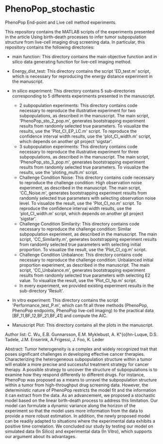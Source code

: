 # PhenoPop_stochastic

PhenoPop End-point and Live cell method experiments.

This repository contains the MATLAB scripts of the experiments presented in the article Using birth-death processes to infer tumor subpopulation structure from live-cell imaging drug screening data. In particular, this repository contains the following directories:
* main function: This directory contains the main objective function and in silico data generating function for live-cell imaging method.
* Energy_dist_test: This directory contains the script 'ED_test.m' script, which is necessary for reproducing the energy distance experiment in the manuscript. 
* In silico experiment: This directory contains 5 sub-directories corresponding to 5 differents experiments presented in the manuscript.
    
    * 2 subpopulation experiments: This directory contains code necessary to reproduce the illustrative experiment for two subpopulations, as described in the manuscript. The main script, 'PhenoPop_sto_2_pop.m', generates bootstrapping experiment results from randomly selected true parameters. To visualize the results, use the 'Plot_CI_EP_LC.m' script. To reproduce the confidence interval width results, use the 'plot_CI_width.m' script, which depends on another git project 'sigstar'. 
    * 3 subpopulation experiments: This directory contains code necessary to reproduce the illustrative experiment for three subpopulations, as described in the manuscript. The main script, 'PhenoPop_sto_3_pop.m', generates bootstrapping experiment results from randomly selected true parameters. To visualize the results, use the 'ploting_multi.m' script.
    * Challenge Condition Noise: This directory contains code necessary to reproduce the challenge condition: High observation noise experiment, as described in the manuscript. The main script, 'CC_Noise.m', generates bootstrapping experiment results from randomly selected true parameters with selecting observation noise level. To visualize the result, use the 'Plot_CI_no.m' script. To reproduce the confidence interval width results, use the 'plot_CI_width.m' script, which depends on another git project 'sigstar'. 
    * Challenge Condition Similarity: This directory contains code necessary to reproduce the challenge condition: Similar subpopulation experiment, as described in the manuscript. The main script, 'CC_Similarity.m', generates bootstrapping experiment results from randomly selected true parameters with selecting initial proportion. To visualize the result, use the 'Plot_CI_cg.m' script.
    * Challenge Condition Unbalance: This directory contains code necessary to reproduce the challenge condition: Unbalanced initial proportion experiment, as described in the manuscript. The main script, 'CC_Unbalance.m', generates bootstrapping experiment results from randomly selected true parameters with selecting E2 value. To visualize the result, use the 'Plot_CI_hp.m' script.
    * In every experiment, we provided existing experiment results in the sub-directory 'Result'.

* In vitro experiment: This directory contains the script 'Performance_test_P.m', which can fit all three methods (PhenoPop, PhenoPop endpoints, PhenoPop live-cell imaging) to the practical data [BF_11,BF_12,BF_21,BF_41] and compute the AIC.
* Manuscript Plot: This directory contains all the plots in the manuscript. 
 
 Author list: C. Wu, E.B. Gunnarsson, E.M. Myklebust, A. K\"{o}hn-Luque, D.S. Tadele, J.M. Enserink, A.Frigessi, J. Foo, K. Leder
 
 Abstract: Tumor heterogeneity is a complex and widely recognized trait that poses significant challenges in developing effective cancer therapies. Characterizing the heterogeneous subpopulation structure within a tumor will enable a more precise and successful treatment strategy for cancer therapy. A possible strategy to uncover the structure of subpopulations is to examine how they respond differently to different drugs. For instance, PhenoPop was proposed as a means to unravel the subpopulation structure within a tumor from high-throughput drug screening data. However, the deterministic nature of PhenoPop restricts the model fit and the information it can extract from the data. As an advancement, we proposed a stochastic model based on the linear birth-death process to address this limitation. Our model can formulate a dynamic variance along the horizon of the experiment so that the model uses more information from the data to provide a more robust estimation. In addition, the newly proposed model can be readily adapted to situations where the experimental data exhibits a positive time correlation. We concluded our study by testing our model on simulated data (In Silico) and experimental data (In Vitro), which supports our argument about its advantages.
